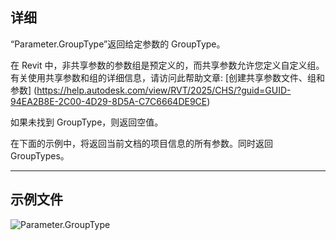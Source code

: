 ## 详细
“Parameter.GroupType”返回给定参数的 GroupType。

在 Revit 中，非共享参数的参数组是预定义的，而共享参数允许您定义自定义组。有关使用共享参数和组的详细信息，请访问此帮助文章: [创建共享参数文件、组和参数] (https://help.autodesk.com/view/RVT/2025/CHS/?guid=GUID-94EA2B8E-2C00-4D29-8D5A-C7C6664DE9CE)

如果未找到 GroupType，则返回空值。

在下面的示例中，将返回当前文档的项目信息的所有参数。同时返回 GroupTypes。
___
## 示例文件

![Parameter.GroupType](./Revit.Elements.Parameter.GroupType_img.jpg)
